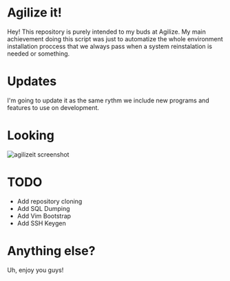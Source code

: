 # Agilize it!
Hey! This repository is purely intended to my buds at Agilize. My main achievement doing this script was just to automatize the whole environment installation proccess that we always pass when a system reinstalation is needed or something. 

# Updates
I'm going to update it as the same rythm we include new programs and features to use on development.

# Looking
![agilizeit screenshot](https://raw.githubusercontent.com/vaporwavie/agilizeit/master/demo.png "Looks nice, eh?")


# TODO
* Add repository cloning
* Add SQL Dumping
* Add Vim Bootstrap
* Add SSH Keygen

# Anything else?
Uh, enjoy you guys!
